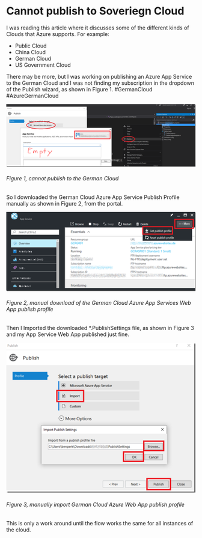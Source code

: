 # Cannot publish to Soveriegn Cloud

I was reading this article where it discusses some of the different kinds of Clouds that Azure supports.  For example:

+ Public Cloud
+ China Cloud
+ German Cloud
+ US Government Cloud

There may be more, but I was working on publishing an Azure App Service to the German Cloud and I was not finding my subscription in the dropdown of the Publish wizard, as shown in Figure 1. #GermanCloud #AzureGermanCloud

![cannot publish to the German Cloud][FIGURE1]
###### Figure 1, cannot publish to the German Cloud

So I downloaded the German Cloud Azure App Service Publish Profile manually as shown in Figure 2, from the portal.

![manual download of the German Cloud Azure App Services Web App publish profile][FIGURE2]
###### Figure 2, manual download of the German Cloud Azure App Services Web App publish profile

Then I Imported the downloaded *.PublishSettings file, as shown in Figure 3 and my App Service Web App published just fine.

![manually import German Cloud Azure Web App publish profile][FIGURE3]
###### Figure 3, manually import German Cloud Azure Web App publish profile

This is only a work around until the flow works the same for all instances of the cloud.

[FIGURE1]: ../images/2017/msdn-1093.png "Figure 1, cannot publish to the German Cloud"
[FIGURE2]: ../images/2017/msdn-1094.png "Figure 2, manual download of the German Cloud Azure App Services Web App publish profile"
[FIGURE3]: ../images/2017/msdn-1095.png "Figure 3, manually import German Cloud Azure Web App publish profile"
